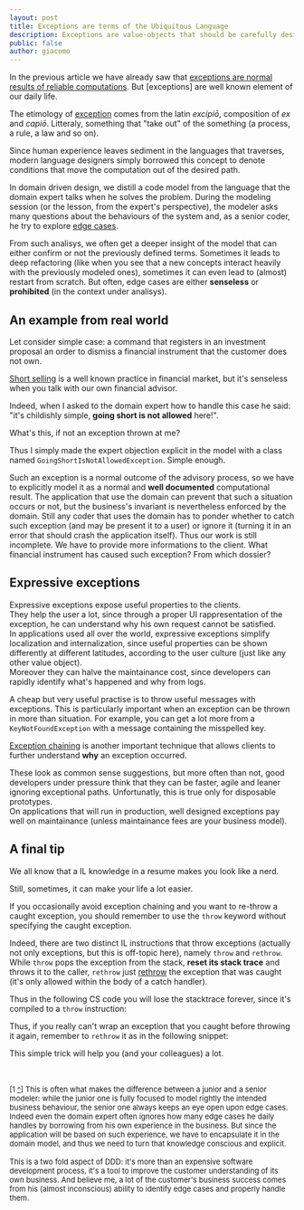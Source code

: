 ```yaml
---
layout: post
title: Exceptions are terms of the Ubiquitous Language
description: Exceptions are value-objects that should be carefully designed like any other term learnt from the domain expert.
public: false
author: giacomo
---
```


In the previous article we have already saw that [exceptions are normal results 
of reliable computations][1]. But [exceptions] are well known element of our
daily life.

The etimology of [exception][2] comes from the latin *excipiō*, 
composition of *ex* and *capiō*. Litteraly, something that "take out" of the 
something (a process, a rule, a law and so on).

Since human experience leaves sediment in the languages that traverses, modern 
language designers simply borrowed this concept to denote conditions that move 
the computation out of the desired path.

<a name="edge-cases-back"></a>
In domain driven design, we distill a code model from the language that the 
domain expert talks when he solves the problem.
During the modeling session (or the lesson, from the expert's perspective), 
the modeler asks many questions about the behaviours of the system 
and, as a senior coder, he try to explore [edge cases][edge-cases-fn]. 

From such analisys, we often get a deeper insight of the model that can either 
confirm or not the previously defined terms. Sometimes it leads to deep 
refactoring (like when you see that a new concepts interact heavily with the 
previously modeled ones), sometimes it can even lead to (almost) restart from 
scratch. But often, edge cases are either **senseless** or **prohibited** 
(in the context under analisys).

An example from real world
--------------------------
Let consider simple case: a command that registers in an investment proposal 
an order to dismiss a financial instrument that the customer does not own.

[Short selling][short-selling] is a well known practice in financial market, 
but it's senseless when you talk with our own financial advisor. 

Indeed, when I asked to the domain expert how to handle this case he said: 
"it's childishly simple, **going short is not allowed** here!".

What's this, if not an exception thrown at me?

Thus I simply made the expert objection explicit in the model with a class 
named `GoingShortIsNotAllowedException`. Simple enough.

Such an exception is a normal outcome of the advisory process, so we have to
explicitly model it as a normal and **well documented** computational result. 
The application that use the domain 
can prevent that such a situation occurs or not, but the business's invariant is 
nevertheless enforced by the domain. Still any coder that uses the domain has 
to ponder whether to catch such exception (and may be present it to a user) 
or ignore it (turning it in an error that should crash the application itself).
Thus our work is still incomplete. We have to provide more informations to 
the client. What financial instrument has caused such exception? 
From which dossier?

Expressive exceptions
---------------------
Expressive exceptions expose useful properties to the clients.  
They help the user a lot, since through a proper UI rappresentation of the 
exception, he can understand why his own request cannot be satisfied.  
In applications used all over the world, expressive exceptions simplify 
localization and internalization, since useful properties can be shown 
differently at different latitudes, according to the user culture 
(just like any other value object).  
Moreover they can halve the maintainance cost, since developers can 
rapidly identify what's happened and why from logs.

A cheap but very useful practise is to throw useful messages with 
exceptions. This is particularly important when an exception can be thrown in 
more than situation. For example, you can get a lot more from a 
`KeyNotFoundException` with a message containing the misspelled key.

[Exception chaining][3] is another important technique that allows clients to 
further understand **why** an exception occurred. 

These look as common sense suggestions, but more often than not, good 
developers under pressure think that they can be faster, agile and leaner 
ignoring exceptional paths. Unfortunatly, this is true only for disposable 
prototypes.   
On applications that will run in production, well designed exceptions 
pay well on maintainance (unless maintainance fees are your business model).

A final tip
-----------
We all know that a IL knowledge in a resume makes you look like a nerd.

Still, sometimes, it can make your life a lot easier. 

If you occasionally avoid exception chaining and you want to re-throw a caught 
exception, you should remember to use the `throw` keyword without specifying 
the caught exception.

Indeed, there are two distinct IL instructions that throw exceptions (actually 
not only exceptions, but this is off-topic here), namely `throw` and `rethrow`.
While `throw` pops the exception from the stack, **reset its stack trace** and 
throws it to the caller, `rethrow` just [rethrow][rethrow] the exception that 
was caught (it's only allowed within the body of a catch handler). 

Thus in the following CS code you will lose the stacktrace forever, since 
it's compiled to a `throw` instruction:

<script type="syntaxhighlighter" class="brush: csharp">try
{
    // some operation here...
}
catch(GoingShortIsNotAllowedException e)
{
    // some trace, log or wtf...
    throw e;
}</script>

Thus, if you really can't wrap an exception that you caught before throwing it
again, remember to `rethrow` it as in the following snippet:

<script type="syntaxhighlighter" class="brush: csharp">try
{
    // some operation here...
}
catch(GoingShortIsNotAllowedException e)
{
    // some trace, log or wtf...
    throw; // this will be compiled to a rethrow IL instruction, preserving stacktrace
}</script>

This simple trick will help you (and your colleagues) a lot.

<div class="footnotes" style="display:block; font-size:small;
padding-top:20px;">
<p>[1 <a name="edge-cases-fn" href="#edge-cases-back">^</a>] This is often what
makes the difference between a junior and a senior modeler: 
while the junior one is fully focused to model rightly the intended business 
behaviour, the senior one always keeps an eye open upon edge cases. 
Indeed even the domain expert often ignores how many edge cases he daily 
handles by borrowing from his own experience in the business. But since the 
application will be based on such experience, we have to encapsulate it in the 
domain model, and thus we need to turn that knowledge conscious and explicit.
<br/><br/>
This is a two fold aspect of DDD: it's more than an expensive software 
development process, it's a tool to improve the customer understanding of its 
own business. And believe me, a lot of the customer's business success comes 
from his (almost inconscious) ability to identify edge cases and properly 
handle them.</p>

</div>

[edge-cases-fn]: #edge-cases-fn
[1]: epic.tesio.it/2012/12/05/exceptions-are-the-norm.html
[2]: http://en.wiktionary.org/wiki/exception
[short-selling]: http://en.wikipedia.org/wiki/Short_(finance)
[3]: http://en.wikipedia.org/wiki/Exception_chaining
[rethrow]: http://msdn.microsoft.com/en-us/library/system.reflection.emit.opcodes.rethrow(v=vs.100).aspx

